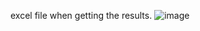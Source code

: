 excel file when getting the results.
![image](https://github.com/user-attachments/assets/0f7ad623-9913-42ce-8409-203968dfc7e5)


